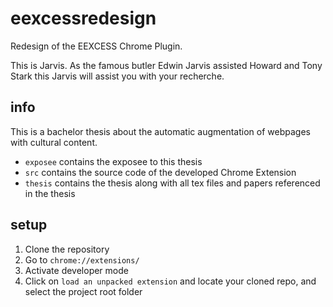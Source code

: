 # eexcessredesign
Redesign of the EEXCESS Chrome Plugin.

This is Jarvis. As the famous butler Edwin Jarvis assisted Howard and Tony Stark this Jarvis will assist you with your recherche.


## info
This is a bachelor thesis about the automatic augmentation of webpages with cultural content.
- `exposee` contains the exposee to this thesis
- `src` contains the source code of the developed Chrome Extension
- `thesis` contains the thesis along with all tex files and papers referenced in the thesis

## setup
1. Clone the repository
3. Go to `chrome://extensions/`
4. Activate developer mode
5. Click on  `load an unpacked extension` and locate your cloned repo, and select the project root folder
